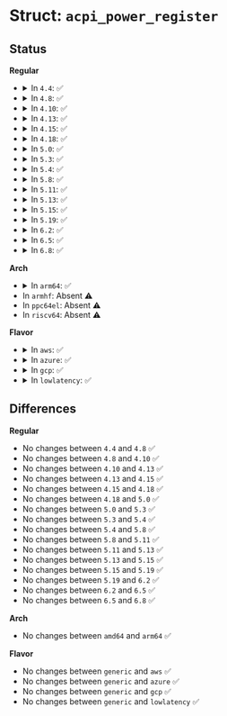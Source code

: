 # Struct: <code>acpi_power_register</code>

## Status
<b>Regular</b>
<ul>
<li>
<details>
<summary>In <code>4.4</code>: ✅</summary>

```c
struct acpi_power_register {
    u8 descriptor;
    u16 length;
    u8 space_id;
    u8 bit_width;
    u8 bit_offset;
    u8 access_size;
    u64 address;
};
```
</details>
</li>
<li>
<details>
<summary>In <code>4.8</code>: ✅</summary>

```c
struct acpi_power_register {
    u8 descriptor;
    u16 length;
    u8 space_id;
    u8 bit_width;
    u8 bit_offset;
    u8 access_size;
    u64 address;
};
```
</details>
</li>
<li>
<details>
<summary>In <code>4.10</code>: ✅</summary>

```c
struct acpi_power_register {
    u8 descriptor;
    u16 length;
    u8 space_id;
    u8 bit_width;
    u8 bit_offset;
    u8 access_size;
    u64 address;
};
```
</details>
</li>
<li>
<details>
<summary>In <code>4.13</code>: ✅</summary>

```c
struct acpi_power_register {
    u8 descriptor;
    u16 length;
    u8 space_id;
    u8 bit_width;
    u8 bit_offset;
    u8 access_size;
    u64 address;
};
```
</details>
</li>
<li>
<details>
<summary>In <code>4.15</code>: ✅</summary>

```c
struct acpi_power_register {
    u8 descriptor;
    u16 length;
    u8 space_id;
    u8 bit_width;
    u8 bit_offset;
    u8 access_size;
    u64 address;
};
```
</details>
</li>
<li>
<details>
<summary>In <code>4.18</code>: ✅</summary>

```c
struct acpi_power_register {
    u8 descriptor;
    u16 length;
    u8 space_id;
    u8 bit_width;
    u8 bit_offset;
    u8 access_size;
    u64 address;
};
```
</details>
</li>
<li>
<details>
<summary>In <code>5.0</code>: ✅</summary>

```c
struct acpi_power_register {
    u8 descriptor;
    u16 length;
    u8 space_id;
    u8 bit_width;
    u8 bit_offset;
    u8 access_size;
    u64 address;
};
```
</details>
</li>
<li>
<details>
<summary>In <code>5.3</code>: ✅</summary>

```c
struct acpi_power_register {
    u8 descriptor;
    u16 length;
    u8 space_id;
    u8 bit_width;
    u8 bit_offset;
    u8 access_size;
    u64 address;
};
```
</details>
</li>
<li>
<details>
<summary>In <code>5.4</code>: ✅</summary>

```c
struct acpi_power_register {
    u8 descriptor;
    u16 length;
    u8 space_id;
    u8 bit_width;
    u8 bit_offset;
    u8 access_size;
    u64 address;
};
```
</details>
</li>
<li>
<details>
<summary>In <code>5.8</code>: ✅</summary>

```c
struct acpi_power_register {
    u8 descriptor;
    u16 length;
    u8 space_id;
    u8 bit_width;
    u8 bit_offset;
    u8 access_size;
    u64 address;
};
```
</details>
</li>
<li>
<details>
<summary>In <code>5.11</code>: ✅</summary>

```c
struct acpi_power_register {
    u8 descriptor;
    u16 length;
    u8 space_id;
    u8 bit_width;
    u8 bit_offset;
    u8 access_size;
    u64 address;
};
```
</details>
</li>
<li>
<details>
<summary>In <code>5.13</code>: ✅</summary>

```c
struct acpi_power_register {
    u8 descriptor;
    u16 length;
    u8 space_id;
    u8 bit_width;
    u8 bit_offset;
    u8 access_size;
    u64 address;
};
```
</details>
</li>
<li>
<details>
<summary>In <code>5.15</code>: ✅</summary>

```c
struct acpi_power_register {
    u8 descriptor;
    u16 length;
    u8 space_id;
    u8 bit_width;
    u8 bit_offset;
    u8 access_size;
    u64 address;
};
```
</details>
</li>
<li>
<details>
<summary>In <code>5.19</code>: ✅</summary>

```c
struct acpi_power_register {
    u8 descriptor;
    u16 length;
    u8 space_id;
    u8 bit_width;
    u8 bit_offset;
    u8 access_size;
    u64 address;
};
```
</details>
</li>
<li>
<details>
<summary>In <code>6.2</code>: ✅</summary>

```c
struct acpi_power_register {
    u8 descriptor;
    u16 length;
    u8 space_id;
    u8 bit_width;
    u8 bit_offset;
    u8 access_size;
    u64 address;
};
```
</details>
</li>
<li>
<details>
<summary>In <code>6.5</code>: ✅</summary>

```c
struct acpi_power_register {
    u8 descriptor;
    u16 length;
    u8 space_id;
    u8 bit_width;
    u8 bit_offset;
    u8 access_size;
    u64 address;
};
```
</details>
</li>
<li>
<details>
<summary>In <code>6.8</code>: ✅</summary>

```c
struct acpi_power_register {
    u8 descriptor;
    u16 length;
    u8 space_id;
    u8 bit_width;
    u8 bit_offset;
    u8 access_size;
    u64 address;
};
```
</details>
</li>
</ul>
<b>Arch</b>
<ul>
<li>
<details>
<summary>In <code>arm64</code>: ✅</summary>

```c
struct acpi_power_register {
    u8 descriptor;
    u16 length;
    u8 space_id;
    u8 bit_width;
    u8 bit_offset;
    u8 access_size;
    u64 address;
};
```
</details>
</li>
<li>
In <code>armhf</code>: Absent ⚠️
</li>
<li>
In <code>ppc64el</code>: Absent ⚠️
</li>
<li>
In <code>riscv64</code>: Absent ⚠️
</li>
</ul>
<b>Flavor</b>
<ul>
<li>
<details>
<summary>In <code>aws</code>: ✅</summary>

```c
struct acpi_power_register {
    u8 descriptor;
    u16 length;
    u8 space_id;
    u8 bit_width;
    u8 bit_offset;
    u8 access_size;
    u64 address;
};
```
</details>
</li>
<li>
<details>
<summary>In <code>azure</code>: ✅</summary>

```c
struct acpi_power_register {
    u8 descriptor;
    u16 length;
    u8 space_id;
    u8 bit_width;
    u8 bit_offset;
    u8 access_size;
    u64 address;
};
```
</details>
</li>
<li>
<details>
<summary>In <code>gcp</code>: ✅</summary>

```c
struct acpi_power_register {
    u8 descriptor;
    u16 length;
    u8 space_id;
    u8 bit_width;
    u8 bit_offset;
    u8 access_size;
    u64 address;
};
```
</details>
</li>
<li>
<details>
<summary>In <code>lowlatency</code>: ✅</summary>

```c
struct acpi_power_register {
    u8 descriptor;
    u16 length;
    u8 space_id;
    u8 bit_width;
    u8 bit_offset;
    u8 access_size;
    u64 address;
};
```
</details>
</li>
</ul>

## Differences
<b>Regular</b>
<ul>
<li>
No changes between <code>4.4</code> and <code>4.8</code> ✅
</li>
<li>
No changes between <code>4.8</code> and <code>4.10</code> ✅
</li>
<li>
No changes between <code>4.10</code> and <code>4.13</code> ✅
</li>
<li>
No changes between <code>4.13</code> and <code>4.15</code> ✅
</li>
<li>
No changes between <code>4.15</code> and <code>4.18</code> ✅
</li>
<li>
No changes between <code>4.18</code> and <code>5.0</code> ✅
</li>
<li>
No changes between <code>5.0</code> and <code>5.3</code> ✅
</li>
<li>
No changes between <code>5.3</code> and <code>5.4</code> ✅
</li>
<li>
No changes between <code>5.4</code> and <code>5.8</code> ✅
</li>
<li>
No changes between <code>5.8</code> and <code>5.11</code> ✅
</li>
<li>
No changes between <code>5.11</code> and <code>5.13</code> ✅
</li>
<li>
No changes between <code>5.13</code> and <code>5.15</code> ✅
</li>
<li>
No changes between <code>5.15</code> and <code>5.19</code> ✅
</li>
<li>
No changes between <code>5.19</code> and <code>6.2</code> ✅
</li>
<li>
No changes between <code>6.2</code> and <code>6.5</code> ✅
</li>
<li>
No changes between <code>6.5</code> and <code>6.8</code> ✅
</li>
</ul>
<b>Arch</b>
<ul>
<li>
No changes between <code>amd64</code> and <code>arm64</code> ✅
</li>
</ul>
<b>Flavor</b>
<ul>
<li>
No changes between <code>generic</code> and <code>aws</code> ✅
</li>
<li>
No changes between <code>generic</code> and <code>azure</code> ✅
</li>
<li>
No changes between <code>generic</code> and <code>gcp</code> ✅
</li>
<li>
No changes between <code>generic</code> and <code>lowlatency</code> ✅
</li>
</ul>
